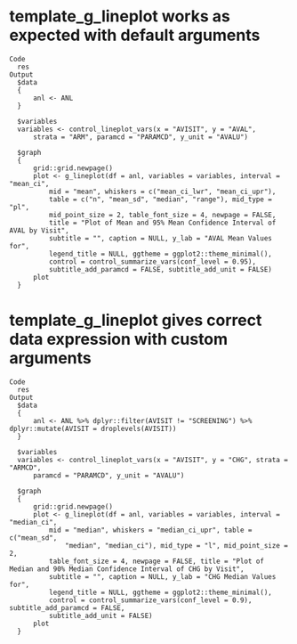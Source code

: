 # template_g_lineplot works as expected with default arguments

    Code
      res
    Output
      $data
      {
          anl <- ANL
      }
      
      $variables
      variables <- control_lineplot_vars(x = "AVISIT", y = "AVAL", 
          strata = "ARM", paramcd = "PARAMCD", y_unit = "AVALU")
      
      $graph
      {
          grid::grid.newpage()
          plot <- g_lineplot(df = anl, variables = variables, interval = "mean_ci", 
              mid = "mean", whiskers = c("mean_ci_lwr", "mean_ci_upr"), 
              table = c("n", "mean_sd", "median", "range"), mid_type = "pl", 
              mid_point_size = 2, table_font_size = 4, newpage = FALSE, 
              title = "Plot of Mean and 95% Mean Confidence Interval of AVAL by Visit", 
              subtitle = "", caption = NULL, y_lab = "AVAL Mean Values for", 
              legend_title = NULL, ggtheme = ggplot2::theme_minimal(), 
              control = control_summarize_vars(conf_level = 0.95), 
              subtitle_add_paramcd = FALSE, subtitle_add_unit = FALSE)
          plot
      }
      

# template_g_lineplot gives correct data expression with custom arguments

    Code
      res
    Output
      $data
      {
          anl <- ANL %>% dplyr::filter(AVISIT != "SCREENING") %>% dplyr::mutate(AVISIT = droplevels(AVISIT))
      }
      
      $variables
      variables <- control_lineplot_vars(x = "AVISIT", y = "CHG", strata = "ARMCD", 
          paramcd = "PARAMCD", y_unit = "AVALU")
      
      $graph
      {
          grid::grid.newpage()
          plot <- g_lineplot(df = anl, variables = variables, interval = "median_ci", 
              mid = "median", whiskers = "median_ci_upr", table = c("mean_sd", 
                  "median", "median_ci"), mid_type = "l", mid_point_size = 2, 
              table_font_size = 4, newpage = FALSE, title = "Plot of Median and 90% Median Confidence Interval of CHG by Visit", 
              subtitle = "", caption = NULL, y_lab = "CHG Median Values for", 
              legend_title = NULL, ggtheme = ggplot2::theme_minimal(), 
              control = control_summarize_vars(conf_level = 0.9), subtitle_add_paramcd = FALSE, 
              subtitle_add_unit = FALSE)
          plot
      }
      

